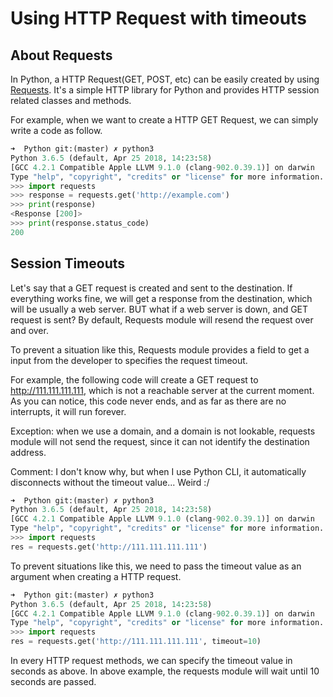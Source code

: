 # Using HTTP Request with timeouts

## About Requests
In Python, a HTTP Request(GET, POST, etc) can be easily created by using [Requests](http://docs.python-requests.org/en/master/). It's a simple HTTP library for Python and provides HTTP session related classes and methods.

For example, when we want to create a HTTP GET Request, we can simply write a code as follow.

```Python
➜  Python git:(master) ✗ python3
Python 3.6.5 (default, Apr 25 2018, 14:23:58)
[GCC 4.2.1 Compatible Apple LLVM 9.1.0 (clang-902.0.39.1)] on darwin
Type "help", "copyright", "credits" or "license" for more information.
>>> import requests
>>> response = requests.get('http://example.com')
>>> print(response)
<Response [200]>
>>> print(response.status_code)
200
```

## Session Timeouts
Let's say that a GET request is created and sent to the destination. If everything works fine, we will get a response from the destination, which will be usually a web server. BUT what if a web server is down, and GET request is sent? By default, Requests module will resend the request over and over.

To prevent a situation like this, Requests module provides a field to get a input from the developer to specifies the request timeout.

For example, the following code will create a GET request to http://111.111.111.111, which is not a reachable server at the current moment. As you can notice, this code never ends, and as far as there are no interrupts, it will run forever.

Exception: when we use a domain, and a domain is not lookable, requests module will not send the request, since it can not identify the destination address.

Comment: I don't know why, but when I use Python CLI, it automatically disconnects without the timeout value... Weird :/

```Python
➜  Python git:(master) ✗ python3
Python 3.6.5 (default, Apr 25 2018, 14:23:58)
[GCC 4.2.1 Compatible Apple LLVM 9.1.0 (clang-902.0.39.1)] on darwin
Type "help", "copyright", "credits" or "license" for more information.
>>> import requests
res = requests.get('http://111.111.111.111')
```

To prevent situations like this, we need to pass the timeout value as an argument when creating a HTTP request.

```Python
➜  Python git:(master) ✗ python3
Python 3.6.5 (default, Apr 25 2018, 14:23:58)
[GCC 4.2.1 Compatible Apple LLVM 9.1.0 (clang-902.0.39.1)] on darwin
Type "help", "copyright", "credits" or "license" for more information.
>>> import requests
res = requests.get('http://111.111.111.111', timeout=10)
```

In every HTTP request methods, we can specify the timeout value in seconds as above. In above example, the requests module will wait until 10 seconds are passed.
